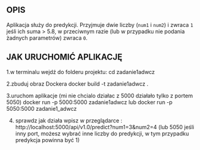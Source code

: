 ## OPIS

Aplikacja służy do predykcji. Przyjmuje dwie liczby (`num1` i `num2`) i zwraca `1` jeśli ich suma > 5.8, w przeciwnym razie (lub w przypadku nie podania żadnych parametrów) zwraca `0`.

## JAK URUCHOMIĆ APLIKACJĘ 
1.w terminalu wejdź do folderu projektu:
cd zadanie1adwcz

2.zbuduj obraz Dockera
docker build -t zadanie1adwcz .

3.uruchom aplikacje (mi nie chcialo działac z 5000 działało tylko z portem 5050)
docker run -p 5000:5000 zadanie1adwcz
lub
docker run -p 5050:5000 zadanie1_adwcz

4. sprawdz jak działa
wpisz w przeglądarce :
http://localhost:5000/api/v1.0/predict?num1=3&num2=4
(lub 5050 jeśli inny port, możesz wybrać inne liczby do predykcji, w tym przypadku predykcja powinna być 1)








